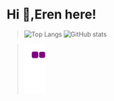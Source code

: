 # Hi 👋,Eren here!

>![Top Langs](https://github-readme-stats.vercel.app/api/top-langs/?username=Lawhoer&theme=tokyonight)
![GitHub stats](https://github-readme-stats.vercel.app/api?username=Lawhoer&show_icons=true&theme=tokyonight)

>![snake gif](https://github.com/Lawhoer/Lawhoer/blob/output/github-contribution-grid-snake.gif)


